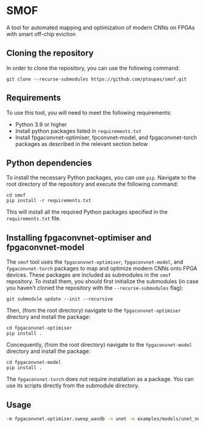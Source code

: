 # SMOF
A tool for automated mapping and optimization of modern CNNs on FPGAs with smart off-chip eviction

## Cloning the repository
In order to clone the repository, you can use the following command:

```
git clone --recurse-submodules https://github.com/ptoupas/smof.git
```

## Requirements

To use this tool, you will need to meet the following requirements:

- Python 3.9 or higher
- Install python packages listed in `requirements.txt`
- Install fpgaconvnet-optimiser, fpconvnet-model, and fpgaconvnet-torch packages as described in the relevant section below

## Python dependencies

To install the necessary Python packages, you can use `pip`. Navigate to the root directory of the repository and execute the following command:

```
cd smof
pip install -r requirements.txt
```

This will install all the required Python packages specified in the `requirements.txt` file.


## Installing fpgaconvnet-optimiser and fpgaconvnet-model

The `smof` tool uses the `fpgaconvnet-optimiser`, `fpgaconvnet-model`, and `fpgaconvnet-torch` packages to map and optimize modern CNNs onto FPGA devices. These packages are included as submodules in the `smof` repository. To install them, you should first initialize the submodules (in case you haven't cloned the repository with the `--recurse-submodules` flag):
```
git submodule update --init --recursive
```

Then, (from the root directory) navigate to the `fpgaconvnet-optimiser` directory and install the package:
```
cd fpgaconvnet-optimiser
pip install .
```

Concequently, (from the root directory) navigate to the `fpgaconvnet-model` directory and install the package:
```
cd fpgaconvnet-model
pip install .
```

The `fpgaconvnet-torch` does not require installation as a package. You can use its scripts directly from the submodule directory.

## Usage

```bash
-m fpgaconvnet.optimiser.sweep_wandb -n unet -m examples/models/unet_nncf_bilinear_huffman.onnx -p examples/platforms/u200.toml -o outputs/unet/nncf_bilinear_huffman/throughput/u200 -b 1 --objective throughput --optimiser greedy_partition --optimiser_config_path examples/optimisers/greedy_partition_throughput_unet.toml --enable-wandb --sweep-wandb --custom_onnx --encode huffman
```